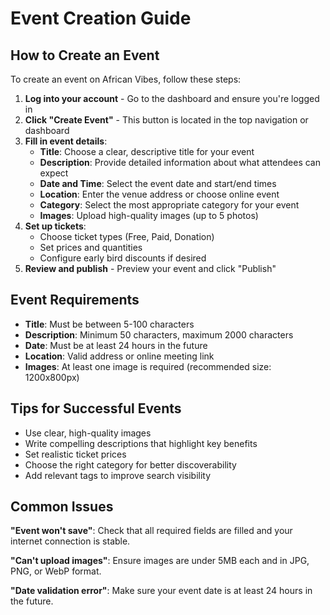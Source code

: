 # Event Creation Guide

## How to Create an Event

To create an event on African Vibes, follow these steps:

1. **Log into your account** - Go to the dashboard and ensure you're logged in
2. **Click "Create Event"** - This button is located in the top navigation or dashboard
3. **Fill in event details**:
   - **Title**: Choose a clear, descriptive title for your event
   - **Description**: Provide detailed information about what attendees can expect
   - **Date and Time**: Select the event date and start/end times
   - **Location**: Enter the venue address or choose online event
   - **Category**: Select the most appropriate category for your event
   - **Images**: Upload high-quality images (up to 5 photos)
4. **Set up tickets**:
   - Choose ticket types (Free, Paid, Donation)
   - Set prices and quantities
   - Configure early bird discounts if desired
5. **Review and publish** - Preview your event and click "Publish"

## Event Requirements

- **Title**: Must be between 5-100 characters
- **Description**: Minimum 50 characters, maximum 2000 characters
- **Date**: Must be at least 24 hours in the future
- **Location**: Valid address or online meeting link
- **Images**: At least one image is required (recommended size: 1200x800px)

## Tips for Successful Events

- Use clear, high-quality images
- Write compelling descriptions that highlight key benefits
- Set realistic ticket prices
- Choose the right category for better discoverability
- Add relevant tags to improve search visibility

## Common Issues

**"Event won't save"**: Check that all required fields are filled and your internet connection is stable.

**"Can't upload images"**: Ensure images are under 5MB each and in JPG, PNG, or WebP format.

**"Date validation error"**: Make sure your event date is at least 24 hours in the future.
